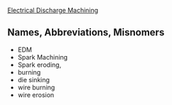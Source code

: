 [Electrical Discharge Machining](https://en.wikipedia.org/wiki/Electrical_discharge_machining)

## Names, Abbreviations, Misnomers
* EDM
* Spark Machining
* Spark eroding, 
* burning
* die sinking
* wire burning
* wire erosion